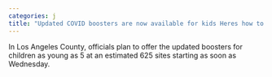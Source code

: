 ```yaml
---
categories: j
title: "Updated COVID boosters are now available for kids Heres how to get them"
---
```

In Los Angeles County, officials plan to offer the updated boosters for children as young as 5 at an estimated 625 sites starting as soon as Wednesday. 